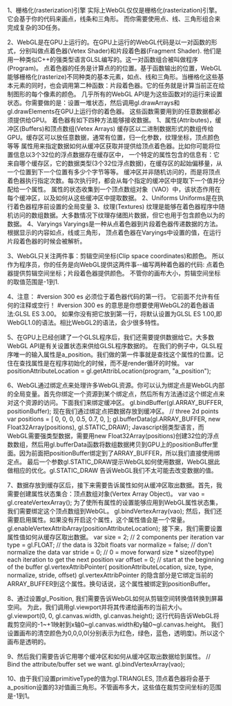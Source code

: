 1、栅格化(rasterization)引擎
  实际上WebGL仅仅是栅格化(rasterization)引擎。它会基于你的代码来画点，线条和三角形。 而你需要使用点、线、三角形组合来完成复杂的3D任务。

2、WebGL是在GPU上运行的。在GPU上运行的WebGL代码是以一对函数的形式，分别叫做点着色器(Vetex Shader)和片段着色器(Fragment Shader). 他们是用一种类似C++的强类型语言GLSL编写的。这一对函数组合被叫做程序(Program)。
  点着色器的任务是计算点的的位置。基于函数输出的位置，WebGL能够栅格化(rasterize)不同种类的基本元素，如点、线和三角形。当栅格化这些基本元素的同时，也会调用第二种函数：片段着色器。它的任务就是计算当前正在绘制图形的每个像素的颜色。
  几乎所有的WebGL API是为这些函数对的运行来设置状态。你需要做的是：设置一堆状态，然后调用gl.drawArrays和gl.drawElements在GPU上运行你的着色器。
  这些函数需要用到的任意数据都必须提供给GPU。 着色器有如下四种方法能够接收数据。
    1、属性(Attributes)，缓冲区(Buffers)和顶点数组(Vetex Arrays)
      缓存区以二进制数据形式的数组传给GPU。缓存区可以放任意数据，通常有位置，归一化参数，纹理坐标，顶点颜色等等
      属性用来指定数据如何从缓冲区获取并提供给顶点着色器。比如你可能将位置信息以3个32位的浮点数据存在缓存区中， 一个特定的属性包含的信息有：它来自哪个缓存区，它的数据类型(3个32位浮点数据)，在缓存区的起始偏移量，从一个位置到下一个位置有多少个字节等等。
      缓冲区并非随机访问的，而是将顶点着色器执行指定次数。每次执行时，都会从每个指定的缓冲区中提取下一个值并分配给一个属性。
      属性的状态收集到一个顶点数组对象（VAO）中，该状态作用在每个缓冲区，以及如何从这些缓冲区中提取数据。
    2、Uniforms
      Uniforms是在执行着色器程序前设置的全局变量
    3、纹理(Textures)
      纹理是能够在着色器程序中随机访问的数组数据。大多数情况下纹理存储图片数据，但它也用于包含颜色以为的数据。
    4、Varyings
      Varyings是一种从点着色器到片段着色器传递数据的方法。根据显示的内容如点，线或三角形， 顶点着色器在Varyings中设置的值，在运行片段着色器的时候会被解析。

3、WebGL只关注两件事：剪辑空间坐标(Clip space coordinates)和颜色。 所以作为程序员，你的任务是向WebGL提供这两件事--编写两种着色器的代码: 点着色器提供剪辑空间坐标；片段着色器提供颜色。
  不管你的画布大小，剪辑空间坐标的取值范围是-1到1. 

4、注意： #version 300 es 必须位于着色器代码的第一行。 它前面不允许有任何的注释或空行！ #version 300 es 的意思是你想要使用WebGL2的着色器语法:GLSL ES 3.00。 如果你没有把它放到第一行，将默认设置为GLSL ES 1.00,即WebGL1.0的语法。相比WebGL2的语法，会少很多特性。

5、在GPU上已经创建了一个GLSL程序后，我们还需要提供数据给它。大多数WebGL API是有关设置状态来供给GLSL程序数据的。 在我们的例子中，GLSL程序唯一的输入属性是a_position。我们做的第一件事就是查找这个属性的位置。记住在查找属性是在程序初始化的时候，而不是render循环的时候。
  var positionAttributeLocation = gl.getAttribLocation(program, "a_position");

6、WebGL通过绑定点来处理许多WebGL资源。你可以认为绑定点是WebGL内部的全局变量。首先你绑定一个资源到某个绑定点，然后所有方法通过这个绑定点来对这个资源的访问。下面我们来绑定缓冲区。
  gl.bindBuffer(gl.ARRAY_BUFFER, positionBuffer);
  现在我们通过绑定点把数据存放到缓冲区。
  // three 2d points
  var positions = [
    0, 0,
    0, 0.5,
    0.7, 0,
  ];
  gl.bufferData(gl.ARRAY_BUFFER, new Float32Array(positions), gl.STATIC_DRAW);
  Javascript弱类型语言，而WebGL需要强类型数据，需要用new Float32Array(positions)创建32位的浮点数数组，然后用gl.bufferData函数将数组数据拷贝到GPU上的positionBuffer里面。因为前面把positionBuffer绑定到了ARRAY_BUFFER，所以我们直接使用绑定点。
  最后一个参数gl.STATIC_DRAW提示WebGL如何使用数据，WebGL据此做相应的优化。gl.STATIC_DRAW 告诉WebGL我们不太可能去改变数据的值。

7、数据存放到缓存区后，接下来需要告诉属性如何从缓冲区取出数据。首先，我需要创建属性状态集合：顶点数组对象(Vertex Array Object)。
  var vao = gl.createVertexArray();
  为了使所有属性的设置能够应用到WebGL属性状态集，我们需要绑定这个顶点数组到WebGL。
  gl.bindVertexArray(vao);
  然后，我们还需要启用属性。如果没有开启这个属性，这个属性值会是一个常量。
  gl.enableVertexAttribArray(positionAttributeLocation);
  接下来，我们需要设置属性值如何从缓存区取出数据。
  var size = 2;          // 2 components per iteration
  var type = gl.FLOAT;   // the data is 32bit floats
  var normalize = false; // don't normalize the data
  var stride = 0;        // 0 = move forward size * sizeof(type) each iteration to get the next position
  var offset = 0;        // start at the beginning of the buffer
  gl.vertexAttribPointer(
    positionAttributeLocation, size, type, normalize, stride, offset)
  gl.vertexAttribPointer 的隐含部分是它绑定当前的ARRAY_BUFFER到这个属性。换句话说，这个属性被绑定到positionBuffer。

8、通过设置gl_Position, 我们需要告诉WebGL如何从剪辑空间转换值转换到屏幕空间。 为此，我们调用gl.viewport并将其传递给画布的当前大小。
  gl.viewport(0, 0, gl.canvas.width, gl.canvas.height);
  这行代码告诉WebGL将裁剪空间的-1~+1映射到x轴0~gl.canvas.width和y轴0~gl.canvas.height。
  我们设置画布的清空颜色为0,0,0,0(分别表示为红色，绿色，蓝色，透明度)。所以这个画布是透明的。

9、然后我们需要告诉它用哪个缓冲区和如何从缓冲区取出数据给到属性。
  // Bind the attribute/buffer set we want.
  gl.bindVertexArray(vao);

10、由于我们设置primitiveType的值为gl.TRIANGLES, 顶点着色器将会基于a_position设置的3对值画三角形。不管画布多大，这些值在裁剪空间坐标的范围是-1到1。
